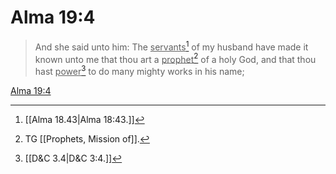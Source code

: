 # Alma 19:4

> And she said unto him: The <u>servants</u>[^a] of my husband have made it known unto me that thou art a <u>prophet</u>[^b] of a holy God, and that thou hast <u>power</u>[^c] to do many mighty works in his name;

[Alma 19:4](https://www.churchofjesuschrist.org/study/scriptures/bofm/alma/19?lang=eng&id=p4#p4)


[^a]: [[Alma 18.43|Alma 18:43.]]
[^b]: TG [[Prophets, Mission of]].
[^c]: [[D&C 3.4|D&C 3:4.]]
